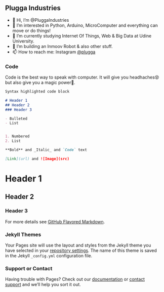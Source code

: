 ## Plugga Industries

- 👋 Hi, I’m @PluggaIndustries
- 👀 I’m interested in Python, Arduino, MicroComputer and everything can move or do things!
- 🌱 I’m currently studying Internet Of Things, Web & Big Data at Udine University.
- 💞️ I’m building an Inmoov Robot & also other stuff.
- 📫 How to reach me: Instagram <a href="https://www.instagram.com/plugga_industries/"> @plugga </a>

### Code

Code is the best way to speak with computer. It will give you headhaches😵 but also give you a magic power🧙.

<script src="https://emgithub.com/PluggaIndustries/pluggaindustries.github.io/blob/main/root/lollino.py"></script>
```markdown
Syntax highlighted code block

# Header 1
## Header 2
### Header 3

- Bulleted
- List


1. Numbered
2. List

**Bold** and _Italic_ and `Code` text

[Link](url) and ![Image](src)
```
# Header 1
## Header 2
### Header 3
For more details see [GitHub Flavored Markdown](https://guides.github.com/features/mastering-markdown/).

### Jekyll Themes

Your Pages site will use the layout and styles from the Jekyll theme you have selected in your [repository settings](https://github.com/PluggaIndustries/pluggaindustries.github.io/settings/pages). The name of this theme is saved in the Jekyll `_config.yml` configuration file.

### Support or Contact

Having trouble with Pages? Check out our [documentation](https://docs.github.com/categories/github-pages-basics/) or [contact support](https://support.github.com/contact) and we’ll help you sort it out.
